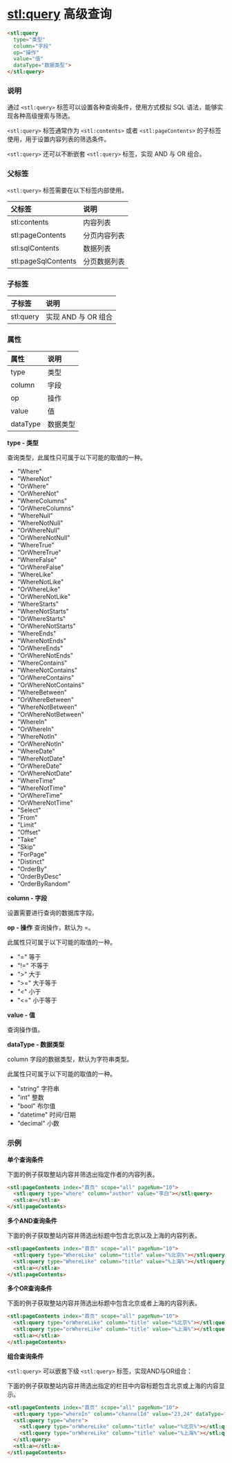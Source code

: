# <stl:query> 高级查询

```html
<stl:query
  type="类型"
  column="字段"
  op="操作"
  value="值"
  dataType="数据类型">
</stl:query>
```

### 说明

通过 `<stl:query>` 标签可以设置各种查询条件，使用方式模拟 SQL 语法，能够实现各种高级搜索与筛选。

`<stl:query>` 标签通常作为 `<stl:contents>` 或者 `<stl:pageContents>` 的子标签使用，用于设置内容列表的筛选条件。

`<stl:query>` 还可以不断嵌套 `<stl:query>` 标签，实现 AND 与 OR 组合。

### 父标签

`<stl:query>` 标签需要在以下标签内部使用。

| 父标签 | 说明 |
|:------|:-----|
| stl:contents | 内容列表 |
| stl:pageContents | 分页内容列表 |
| stl:sqlContents | 数据列表 |
| stl:pageSqlContents | 分页数据列表 |


### 子标签

| 子标签 | 说明 |
|:------|:-----|
| stl:query | 实现 AND 与 OR 组合 |

### 属性

| 属性 | 说明 |
|:------|:-----|
| type | 类型 |
| column | 字段 |
| op | 操作 |
| value | 值 |
| dataType | 数据类型 |

**type - 类型**

查询类型，此属性只可属于以下可能的取值的一种。

* "Where"
* "WhereNot"
* "OrWhere"
* "OrWhereNot"
* "WhereColumns"
* "OrWhereColumns"
* "WhereNull"
* "WhereNotNull"
* "OrWhereNull"
* "OrWhereNotNull"
* "WhereTrue"
* "OrWhereTrue"
* "WhereFalse"
* "OrWhereFalse"
* "WhereLike"
* "WhereNotLike"
* "OrWhereLike"
* "OrWhereNotLike"
* "WhereStarts"
* "WhereNotStarts"
* "OrWhereStarts"
* "OrWhereNotStarts"
* "WhereEnds"
* "WhereNotEnds"
* "OrWhereEnds"
* "OrWhereNotEnds"
* "WhereContains"
* "WhereNotContains"
* "OrWhereContains"
* "OrWhereNotContains"
* "WhereBetween"
* "OrWhereBetween"
* "WhereNotBetween"
* "OrWhereNotBetween"
* "WhereIn"
* "OrWhereIn"
* "WhereNotIn"
* "OrWhereNotIn"
* "WhereDate"
* "WhereNotDate"
* "OrWhereDate"
* "OrWhereNotDate"
* "WhereTime"
* "WhereNotTime"
* "OrWhereTime"
* "OrWhereNotTime"
* "Select"
* "From"
* "Limit"
* "Offset"
* "Take"
* "Skip"
* "ForPage"
* "Distinct"
* "OrderBy"
* "OrderByDesc"
* "OrderByRandom"

**column - 字段**

设置需要进行查询的数据库字段。

**op - 操作**
查询操作，默认为 =。

此属性只可属于以下可能的取值的一种。

* "=" 等于
* "!=" 不等于
* ">" 大于
* ">=" 大于等于
* "<" 小于
* "<=" 小于等于

**value - 值**

查询操作值。

**dataType - 数据类型**

column 字段的数据类型，默认为字符串类型。

此属性只可属于以下可能的取值的一种。

* "string" 字符串
* "int" 整数
* "bool" 布尔值
* "datetime" 时间/日期
* "decimal" 小数

### 示例

**单个查询条件**

下面的例子获取整站内容并筛选出指定作者的内容列表。

```html
<stl:pageContents index="首页" scope="all" pageNum="10">
  <stl:query type="where" column="author" value="李白"></stl:query>
  <stl:a></stl:a>
</stl:pageContents>
```

**多个AND查询条件**

下面的例子获取整站内容并筛选出标题中包含北京以及上海的内容列表。

```html
<stl:pageContents index="首页" scope="all" pageNum="10">
  <stl:query type="WhereLike" column="title" value="%北京%"></stl:query>
  <stl:query type="WhereLike" column="title" value="%上海%"></stl:query>
  <stl:a></stl:a>
</stl:pageContents>
```

**多个OR查询条件**

下面的例子获取整站内容并筛选出标题中包含北京或者上海的内容列表。

```html
<stl:pageContents index="首页" scope="all" pageNum="10">
  <stl:query type="orWhereLike" column="title" value="%北京%"></stl:query>
  <stl:query type="orWhereLike" column="title" value="%上海%"></stl:query>
  <stl:a></stl:a>
</stl:pageContents>
```

**组合查询条件**

`<stl:query>` 可以嵌套下级 `<stl:query>` 标签，实现AND与OR组合：

下面的例子获取整站内容并筛选出指定的栏目中内容标题包含北京或上海的内容显示。

```html
<stl:pageContents index="首页" scope="all" pageNum="10">
  <stl:query type="whereIn" column="channelId" value="23,24" dataType="int"></stl:query>
  <stl:query type="where">
    <stl:query type="orWhereLike" column="title" value="%北京%"></stl:query>
    <stl:query type="orWhereLike" column="title" value="%上海%"></stl:query>
  </stl:query>
  <stl:a></stl:a>
</stl:pageContents>
```
